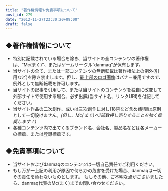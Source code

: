```yaml
---
title: "著作権情報や免責事項について"
post_id: 279
date: "2012-11-27T23:30:20+09:00"
draft: false
---
```



## ◆著作権情報について

  * 特別に記載されている場合を除き、当サイトの全コンテンツの著作権は、“Mc(まく)”、またはゲームサークル“danmaq”が保有します。
  * 当サイトの全て、または一部コンテンツの無断転載は著作権法上の例外(引用など)を除き禁止します。但し、[最上部のロゴ画像](/?attachment_id=16)はバナー兼用ですので、例外として無断転載を許可します。
  * 当サイトの記事を引用して、または当サイトのコンテンツを独自に改変して外部サイトで使用する場合、必ず出典(当サイト名、リンクURI)を付記してください。
  * 当サイト作品の二次創作、或いは三次創作に対し(18禁など含め)制限は原則として一切設けません。_(但し、Mc(まく)へ1部数押し売りすることを強く推奨します！)_
  * 各種コンテンツ内で出てくるブランド名、会社名、製品名などは各メーカーの標章、または登録標章です。
## ◆免責事項について

  * 当サイトおよびdanmaqのコンテンツは一切自己責任でご利用ください。
  * もし万が一上記の利用が原因で何らかの危害を受けた場合、danmaqは一切その責任を負わないものとします。
もしその他、ご不明な点がございましたら、danmaq代表のMc(まく)までお問い合わせください。
